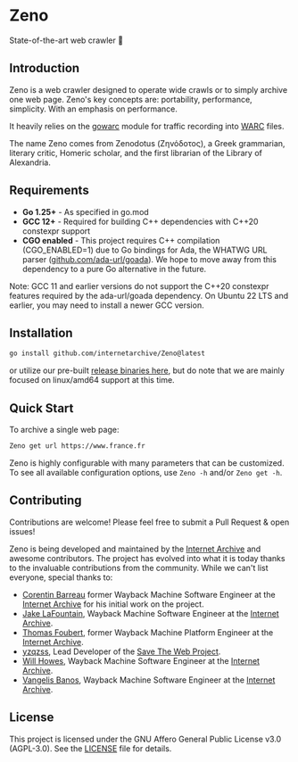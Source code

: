 # Zeno
State-of-the-art web crawler 🔱

## Introduction

Zeno is a web crawler designed to operate wide crawls or to simply archive one web page.
Zeno's key concepts are: portability, performance, simplicity.
With an emphasis on performance.

It heavily relies on the [gowarc](https://github.com/internetarchive/gowarc) module for traffic recording into [WARC](https://iipc.github.io/warc-specifications/) files.

The name Zeno comes from Zenodotus (Ζηνόδοτος), a Greek grammarian, literary critic, Homeric scholar,
and the first librarian of the Library of Alexandria.

## Requirements

- **Go 1.25+** - As specified in go.mod
- **GCC 12+** - Required for building C++ dependencies with C++20 constexpr support
- **CGO enabled** - This project requires C++ compilation (CGO_ENABLED=1) due to Go bindings for Ada, the WHATWG URL parser ([github.com/ada-url/goada](https://github.com/ada-url/goada)). We hope to move away from this dependency to a pure Go alternative in the future.

Note: GCC 11 and earlier versions do not support the C++20 constexpr features required by the ada-url/goada dependency. On Ubuntu 22 LTS and earlier, you may need to install a newer GCC version.

## Installation

```bash
go install github.com/internetarchive/Zeno@latest
```

or utilize our pre-built [release binaries here](https://github.com/internetarchive/Zeno/releases), but do note that we are mainly focused on linux/amd64 support at this time.

## Quick Start

To archive a single web page:
```bash
Zeno get url https://www.france.fr
```

Zeno is highly configurable with many parameters that can be customized. To see all available configuration options, use `Zeno -h` and/or `Zeno get -h`.

## Contributing

Contributions are welcome! Please feel free to submit a Pull Request & open issues!

Zeno is being developed and maintained by the [Internet Archive](https://archive.org) and awesome contributors. The project has evolved into what it is today thanks to the invaluable contributions from the community. While we can't list everyone, special thanks to:

- [Corentin Barreau](https://github.com/CorentinB) former Wayback Machine Software Engineer at the [Internet Archive](https://archive.org) for his initial work on the project.
- [Jake LaFountain](https://github.com/NGTmeaty), Wayback Machine Software Engineer at the [Internet Archive](https://archive.org).
- [Thomas Foubert](https://github.com/equals215), former Wayback Machine Platform Engineer at the [Internet Archive](https://archive.org).
- [yzqzss](https://github.com/yzqzss), Lead Developer of the [Save The Web Project](https://github.com/saveweb).
- [Will Howes](https://github.com/willmhowes), Wayback Machine Software Engineer at the [Internet Archive](https://archive.org).
- [Vangelis Banos](https://github.com/vbanos), Wayback Machine Software Engineer at the [Internet Archive](https://archive.org).

## License

This project is licensed under the GNU Affero General Public License v3.0 (AGPL-3.0). See the [LICENSE](LICENSE) file for details.
